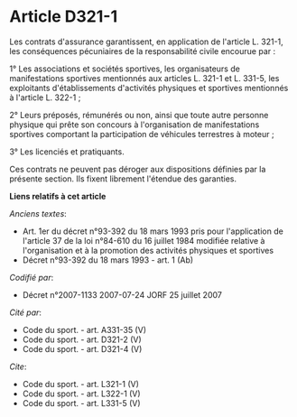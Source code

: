 # Article D321-1

Les contrats d'assurance garantissent, en application de l'article L. 321-1, les conséquences pécuniaires de la
responsabilité civile encourue par :

1° Les associations et sociétés sportives, les organisateurs de manifestations sportives mentionnés aux articles L. 321-1 et
L. 331-5, les exploitants d'établissements d'activités physiques et sportives mentionnés à l'article L. 322-1 ;

2° Leurs préposés, rémunérés ou non, ainsi que toute autre personne physique qui prête son concours à l'organisation de
manifestations sportives comportant la participation de véhicules terrestres à moteur ;

3° Les licenciés et pratiquants.

Ces contrats ne peuvent pas déroger aux dispositions définies par la présente section. Ils fixent librement l'étendue des
garanties.

**Liens relatifs à cet article**

_Anciens textes_:

  - Art. 1er du décret n°93-392 du 18 mars 1993 pris pour l'application de l'article 37 de la loi n°84-610 du 16 juillet 1984 modifiée relative à l'organisation et à la promotion des activités physiques et sportives
  - Décret n°93-392 du 18 mars 1993 - art. 1 (Ab)

_Codifié par_:

  - Décret n°2007-1133 2007-07-24 JORF 25 juillet 2007

_Cité par_:

  - Code du sport. - art. A331-35 (V)
  - Code du sport. - art. D321-2 (V)
  - Code du sport. - art. D321-4 (V)

_Cite_:

  - Code du sport. - art. L321-1 (V)
  - Code du sport. - art. L322-1 (V)
  - Code du sport. - art. L331-5 (V)
